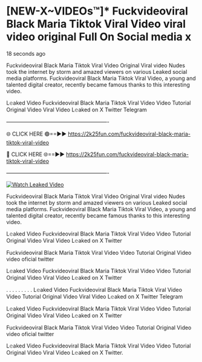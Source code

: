 # [NEW-X~VIDEOs™]* Fuckvideoviral Black Maria Tiktok Viral Video viral video original Full On Social media x

18 seconds ago

Fuckvideoviral Black Maria Tiktok Viral Video Original Viral video Nudes took the internet by storm and amazed viewers on various Leaked social media platforms. Fuckvideoviral Black Maria Tiktok Viral Video, a young and talented digital creator, recently became famous thanks to this interesting video.

L𝚎aked Video Fuckvideoviral Black Maria Tiktok Viral Video Video Tutorial Original Video Viral Video L𝚎aked on X Twitter Telegram

———————————————————-

🌐 CLICK HERE 🟢==►► https://2k25fun.com/fuckvideoviral-black-maria-tiktok-viral-video

🔴 CLICK HERE 🌐==►► https://2k25fun.com/fuckvideoviral-black-maria-tiktok-viral-video

———————————————————-

[![Watch Leaked Video](https://miro.medium.com/v2/resize:fit:828/format:webp/1*cilzJN44JGOrTw9NJCrNHA.gif "Watch Leaked Video")](https://2k25fun.com/fuckvideoviral-black-maria-tiktok-viral-video)

Fuckvideoviral Black Maria Tiktok Viral Video Original Viral video Nudes took the internet by storm and amazed viewers on various Leaked social media platforms. Fuckvideoviral Black Maria Tiktok Viral Video, a young and talented digital creator, recently became famous thanks to this interesting video.

L𝚎aked Video Fuckvideoviral Black Maria Tiktok Viral Video Video Tutorial Original Video Viral Video L𝚎aked on X Twitter

Fuckvideoviral Black Maria Tiktok Viral Video Video Tutorial Original Video video oficial twitter

L𝚎aked Video Fuckvideoviral Black Maria Tiktok Viral Video Video Tutorial Original Video Viral Video L𝚎aked on X Twitter

. . . . . . . . . L𝚎aked Video Fuckvideoviral Black Maria Tiktok Viral Video Video Tutorial Original Video Viral Video L𝚎aked on X Twitter Telegram

L𝚎aked Video Fuckvideoviral Black Maria Tiktok Viral Video Video Tutorial Original Video Viral Video L𝚎aked on X Twitter

Fuckvideoviral Black Maria Tiktok Viral Video Video Tutorial Original Video video oficial twitter

L𝚎aked Video Fuckvideoviral Black Maria Tiktok Viral Video Video Tutorial Original Video Viral Video L𝚎aked on X Twitter.